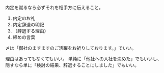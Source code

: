 内定を蹴るなら必ずそれを相手方に伝えること。

1. 内定のお礼
2. 内定辞退の明記
3. （辞退する理由）
4. 締めの言葉

〆は「御社のますますのご活躍をお祈りしております。」でいい。

理由はあってもなくてもいい。
単純に「他社への入社を決めた」でもいいし、隠すなら単に「検討の結果、辞退することにしました」でもいい。
